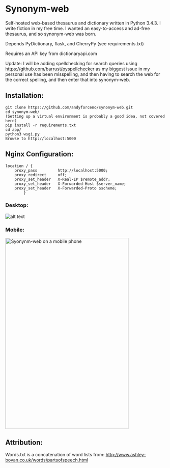 # Synonym-web
Self-hosted web-based thesaurus and dictionary written in Python 3.4.3. I write fiction in my free time. 
I wanted an easy-to-access and ad-free thesaurus, and so synonym-web was born.

Depends PyDictionary, flask, and CherryPy (see requirements.txt)

Requires an API key from dictionaryapi.com

Update: I will be adding spellchecking for search queries using https://github.com/barrust/pyspellchecker as my biggest issue in my personal use has been misspelling, and then having to search the web for the correct spelling, and then enter that into synonym-web.

## Installation:
    git clone https://github.com/andyforceno/synonym-web.git
    cd synonym-web/
    (Setting up a virtual environment is probably a good idea, not covered here)
    pip install -r requirements.txt
    cd app/ 
	python3 wsgi.py
    Browse to http://localhost:5000

## Nginx Configuration:
    location / {
		proxy_pass         http://localhost:5000;
		proxy_redirect     off;
		proxy_set_header   X-Real-IP $remote_addr;
		proxy_set_header   X-Forwarded-Host $server_name;
		proxy_set_header   X-Forwarded-Proto $scheme;
			}

### Desktop:
![alt text](https://raw.githubusercontent.com/andyforceno/synonym-web/master/synonym-web.jpg "Synonym-web on the desktop")

### Mobile:
<img src="https://raw.githubusercontent.com/andyforceno/synonym-web/master/mobile.jpg" title="Syonynm-web on a mobile phone" height="600" width="387"></img>

## Attribution:
Words.txt is a concatenation of word lists from: 
http://www.ashley-bovan.co.uk/words/partsofspeech.html
